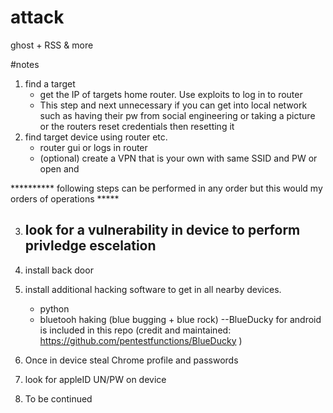 # attack
ghost + RSS &amp; more

#notes
1. find a target
    -  get the IP of targets home router. Use exploits to log in to router
    -  This step and next unnecessary if you can get into local network such 
    as having their pw from social engineering or taking a picture or the routers
     reset credentials then resetting it
2. find target device using router etc.
    -   router gui or logs in router
    - (optional) create a VPN that is your own with same SSID and PW or open and 

********** following steps can be performed in any order but this would my orders of operations *****

3. look for a vulnerability in device to perform privledge escelation
    -

4. install back door

5. install additional hacking software to get in all nearby devices. 
    - python
    - bluetooh haking (blue bugging + blue rock)
    --BlueDucky for android is included in this repo (credit and maintained: https://github.com/pentestfunctions/BlueDucky )

6. Once in device steal Chrome profile and passwords

7. look for appleID UN/PW on device

8. To be continued
